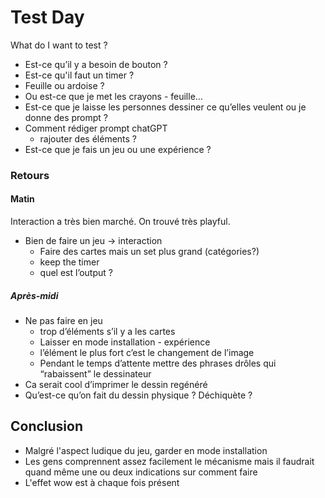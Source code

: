 # Test Day

What do I want to test ?

- Est-ce qu’il y a besoin de bouton ?
- Est-ce qu'il faut un timer ?
- Feuille ou ardoise ?
- Ou est-ce que je met les crayons - feuille…
- Est-ce que je laisse les personnes dessiner ce qu’elles veulent ou je donne des prompt ?
- Comment rédiger prompt chatGPT
  - rajouter des éléments ?
- Est-ce que je fais un jeu ou une expérience ?

### Retours

#### Matin

Interaction a très bien marché. On trouvé très playful.

- Bien de faire un jeu → interaction
  - Faire des cartes mais un set plus grand (catégories?)
  - keep the timer
  - quel est l’output ?

##### Après-midi

- Ne pas faire en jeu
  - trop d’éléments s’il y a les cartes
  - Laisser en mode installation - expérience
  - l’élément le plus fort c’est le changement de l’image
  - Pendant le temps d’attente mettre des phrases drôles qui “rabaissent” le dessinateur
- Ca serait cool d’imprimer le dessin regénéré
- Qu’est-ce qu’on fait du dessin physique ? Déchiquète ?



## Conclusion

- Malgré l'aspect ludique du jeu, garder en mode installation
- Les gens comprennent assez facilement le mécanisme mais il faudrait quand même une ou deux indications sur comment faire
- L'effet wow est à chaque fois présent 

